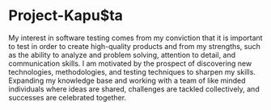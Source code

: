 # Project-Kapu$ta

My interest in software testing comes from my conviction that it is important to test in order to create high-quality products and from my strengths, such as the ability to analyze and problem solving, attention to detail, and communication skills. 
I am motivated by the prospect of discovering new technologies, methodologies, and testing techniques to sharpen my skills. Expanding my knowledge base and working with a team of like minded individuals where ideas are shared, challenges are tackled collectively, and successes are celebrated together.

